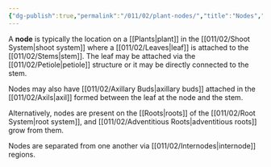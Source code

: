 ```yaml
---
{"dg-publish":true,"permalink":"/011/02/plant-nodes/","title":"Nodes","tags":["BIOL412"]}
---
```


A **node** is typically the location on a [[Plants\|plant]] in the [[011/02/Shoot System\|shoot system]] where a [[011/02/Leaves\|leaf]] is attached to the [[011/02/Stems\|stem]]. The leaf may be attached via the [[011/02/Petiole\|petiole]] structure or it may be directly connected to the stem.

Nodes may also have [[011/02/Axillary Buds\|axillary buds]] attached in the [[011/02/Axils\|axil]] formed between the leaf at the node and the stem.

Alternatively, nodes are present on the [[Roots\|roots]] of the [[011/02/Root System\|root system]], and [[011/02/Adventitious Roots\|adventitious roots]] grow from them.

Nodes are separated from one another via [[011/02/Internodes\|internode]] regions.